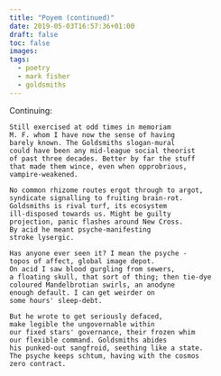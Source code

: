 ```yaml
---
title: "Poyem (continued)"
date: 2019-05-03T16:57:36+01:00
draft: false
toc: false
images:
tags:
  - poetry
  - mark fisher
  - goldsmiths
---
```

Continuing:

    Still exercised at odd times in memoriam
    M. F. whom I have now the sense of having
    barely known. The Goldsmiths slogan-mural
    could have been any mid-league social theorist
    of past three decades. Better by far the stuff
    that made them wince, even when opprobrious,
    vampire-weakened.

    No common rhizome routes ergot through to argot,
    syndicate signalling to fruiting brain-rot.
    Goldsmiths is rival turf, its ecosystem
    ill-disposed towards us. Might be guilty
    projection, panic flashes around New Cross.
    By acid he meant psyche-manifesting
    stroke lysergic.

    Has anyone ever seen it? I mean the psyche -
    topos of affect, global image depot.
    On acid I saw blood gurgling from sewers,
    a floating skull, that sort of thing; then tie-dye
    coloured Mandelbrotian swirls, an anodyne
    enough default. I can get weirder on
    some hours' sleep-debt.

    But he wrote to get seriously defaced,
    make legible the ungovernable within
    our fixed stars' governance, their frozen whim
    our flexible command. Goldsmiths abides
    his punked-out sangfroid, seething like a state.
    The psyche keeps schtum, having with the cosmos
    zero contract.
